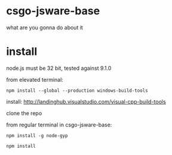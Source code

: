 # csgo-jsware-base

what are you gonna do about it

# install

node.js must be 32 bit, tested against 9.1.0

from elevated terminal:

    npm install --global --production windows-build-tools

install: http://landinghub.visualstudio.com/visual-cpp-build-tools

clone the repo

from regular terminal in csgo-jsware-base:

    npm install -g node-gyp

    npm install

